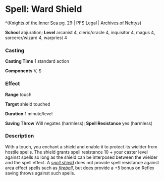 # Spell: Ward Shield

^([Knights of the Inner Sea][ss-ward-shield] pg. 29 | PFS Legal | [Archives of Nehtys][sn-ward-shield])

**School** abjuration; **Level** arcanist 4, cleric/oracle 4, inquisitor 4, magus 4, sorcerer/wizard 4, warpriest 4

### Casting

**Casting Time** 1 standard action  

**Components** V, S

### Effect

**Range** touch  

**Target** shield touched  

**Duration** 1 minute/level  

**Saving Throw** Will negates (harmless); **Spell Resistance** yes (harmless)

### Description

With a touch, you enchant a shield and enable it to protect its wielder from hostile spells. The shield grants spell resistance 10 + your caster level against spells so long as the shield can be interposed between the wielder and the spell effect. A _[spell shield]_ does not provide spell resistance against area effect spells such as _[fireball]_, but does provide a +5 bonus on Reflex saving throws against such spells.

[ss-ward-shield]: http://paizo.com/products/btpy8ufc
[sn-ward-shield]: http://www.archivesofnethys.com/SpellDisplay.aspx?ItemName=Ward%20Shield
[fireball]: http://www.archivesofnethys.com/SpellDisplay.aspx?ItemName=fireball
[spell shield]: http://www.archivesofnethys.com/SpellDisplay.aspx?ItemName=spell%20shield